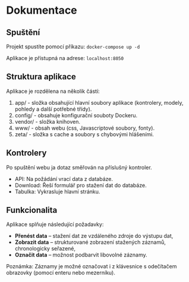 # Dokumentace

## Spuštění
Projekt spustíte pomocí příkazu:
    ```
    docker-compose up -d
    ```

Aplikace je přístupná na adrese:
    ```
    localhost:8050
    ```

## Struktura aplikace
Aplikace je rozdělena na několik částí:
1. app/ - složka obsahující hlavní soubory aplikace (kontrolery, modely, pohledy a další potřebné třídy).
2. config/ - obsahuje konfigurační souboty Dockeru.
3. vendor/ - složka knihoven.
4. www/ - obsah webu (css, Javascriptové soubory, fonty).
5. zeta/ - složka s cache a soubory s chybovými hlášeními.

## Kontrolery
Po spuštění webu ja dotaz směřován na příslušný kontroler.
- API: Na požádání vrací data z databáze.
- Download: Řeší formulář pro stažení dat do databáze.
- Tabulka: Vykrasluje hlavní stránku.

## Funkcionalita
Aplikace splňuje následující požadavky:
- **Přenést data** – stažení dat ze vzdáleného zdroje do výstupu dat,
- **Zobrazit data** – strukturované zobrazení stažených záznamů, chronologicky seřazené,
- **Označit data** – možnost podbarvit libovolné záznamy.

Poznámka: Záznamy je možné označovat i z klávesnice s odečítačem obrazovky (pomocí enteru nebo mezerníku).